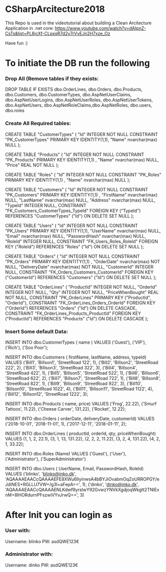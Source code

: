 # CSharpArcitecture2018

This Repo is used in the videotutorial about building a Clean Arcitecture Application in .net core:
https://www.youtube.com/watch?v=dAIpnZ-CsTs&list=PL8jcXf-CLpxqR7d2v7rVyEJn2H7xze_Oz

Have fun :)

# To initiate the DB run the following

### Drop All (Remove tables if they exists:

DROP TABLE IF EXISTS dbo.OrderLines, dbo.Orders, dbo.Products, dbo.Customers, dbo.CustomerTypes, dbo.AspNetUserClaims,
dbo.AspNetUserLogins, dbo.AspNetUserRoles, dbo.AspNetUserTokens, dbo.AspNetUsers, dbo.AspNetRoleClaims,dbo.AspNetRoles, dbo.users, dbo.roles


### Create All Required tables:

CREATE TABLE "CustomerTypes" ( "Id" INTEGER NOT NULL CONSTRAINT "PK_CustomerTypes" PRIMARY KEY IDENTITY(1,1), "Name" nvarchar(max) NULL );

CREATE TABLE "Products" ( "Id" INTEGER NOT NULL CONSTRAINT "PK_Products" PRIMARY KEY IDENTITY(1,1) , "Name" nvarchar(max) NULL, "Price" REAL NOT NULL );

CREATE TABLE "Roles" ( "Id" INTEGER NOT NULL CONSTRAINT "PK_Roles" PRIMARY KEY IDENTITY(1,1) , "Name" nvarchar(max) NULL );

CREATE TABLE "Customers" ( "Id" INTEGER NOT NULL CONSTRAINT "PK_Customers" PRIMARY KEY IDENTITY(1,1) , "FirstName" nvarchar(max) NULL, "LastName" nvarchar(max) NULL, "Address" nvarchar(max) NULL, "TypeId" INTEGER NULL, CONSTRAINT "FK_Customers_CustomerTypes_TypeId" FOREIGN KEY ("TypeId") REFERENCES "CustomerTypes" ("Id") ON DELETE SET NULL );

CREATE TABLE "Users" ( "Id" INTEGER NOT NULL CONSTRAINT "PK_Users" PRIMARY KEY IDENTITY(1,1), "UserName" nvarchar(max) NULL, "Email" nvarchar(max) NULL, "PasswordHash" nvarchar(max) NULL, "RoleId" INTEGER NULL, CONSTRAINT "FK_Users_Roles_RoleId" FOREIGN KEY ("RoleId") REFERENCES "Roles" ("Id") ON DELETE SET NULL );

CREATE TABLE "Orders" ( "Id" INTEGER NOT NULL CONSTRAINT "PK_Orders" PRIMARY KEY IDENTITY(1,1) , "OrderDate" nvarchar(max) NOT NULL, "DeliveryDate" nvarchar(max) NOT NULL, "CustomerId" INTEGER NULL, CONSTRAINT "FK_Orders_Customers_CustomerId" FOREIGN KEY ("CustomerId") REFERENCES "Customers" ("Id") ON DELETE SET NULL );

CREATE TABLE "OrderLines" ( "ProductId" INTEGER NOT NULL, "OrderId" INTEGER NOT NULL, "Qty" INTEGER NOT NULL, "PriceWhenBought" REAL NOT NULL, CONSTRAINT "PK_OrderLines" PRIMARY KEY ("ProductId", "OrderId"), CONSTRAINT "FK_OrderLines_Orders_OrderId" FOREIGN KEY ("OrderId") REFERENCES "Orders" ("Id") ON DELETE CASCADE, CONSTRAINT "FK_OrderLines_Products_ProductId" FOREIGN KEY ("ProductId") REFERENCES "Products" ("Id") ON DELETE CASCADE );

### Insert Some default Data:

INSERT INTO dbo.CustomerTypes ( name ) VALUES 
('Guest'), 
('VIP'), 
('Rich'),
('Soo Poor');

INSERT INTO dbo.Customers ( firstName, lastName, address, typeId) VALUES
('Bill1', 'Billson1', 'StreetRoad 122', 1), 
('Bill2', 'Billson2', 'StreetRoad 222', 2),
('Bill3', 'Billson3', 'StreetRoad 322', 3), 
('Bill4', 'Billson4', 'StreetRoad 422', 1), 
('Bill5', 'Billson5', 'StreetRoad 522', 1), 
('Bill6', 'Billson6', 'StreetRoad 622', 2), 
('Bill7', 'Billson7', 'StreetRoad 722', 1), 
('Bill8', 'Billson8', 'StreetRoad 822', 1), 
('Bill9', 'Billson9', 'StreetRoad 922', 3), 
('Bill10', 'Billson10', 'StreetRoad 1022', 4), 
('Bill11', 'Billson11', 'StreetRoad 1122', 4), 
('Bill12', 'Billson12', 'StreetRoad 1222', 3);

INSERT INTO dbo.Products ( name, price) VALUES 
('Frog', 22.22),
('Smurf Tattoos', 11.22),
('Cheese Carver', 131.22),
('Rocket', 12.22);

INSERT INTO dbo.Orders ( orderDate, deliveryDate, customerId) VALUES 
('2018-10-01', '2018-11-01', 1),
('2017-12-11', '2018-01-11', 2);
        
INSERT INTO dbo.OrderLines ( productId, orderId, qty, priceWhenBought) VALUES 
(1, 1, 2, 22.1),
(3, 1, 13, 131.22),
(2, 2, 2, 11.22),
(3, 2, 4, 131.22),
(4, 2, 1, 33.22);
        
INSERT INTO dbo.Roles (Name) VALUES 
('Guest'), 
('User'), 
('Administrator'), 
('SuperAdministrator')

INSERT INTO dbo.Users ( UserName, Email, PasswordHash, RoleId)
VALUES ('blinko', 'blinko@inko.dk', 'AQAAAAEAACcQAAAAEFE8XWu6lIyinwsA4bBYJiOvabmOqZoURROPGY/eJdiNES+RGLLU7VW+/g3I+aFepA==', 1), 
('dinko', 'dinko@inko.dk', 'AQAAAAEAACcQAAAAENLKdwf9yrsIwY92GvwzYNVkXgdjoqWkgtt2TNlExnM+8lHORdurnPFszwiVYvJrwQ==', 3) 

# After Init you can login as
### User with:
Username: blinko
PW: asdQWE123€

### Administrator with:
Username: dinko
PW: asdQWE123€

